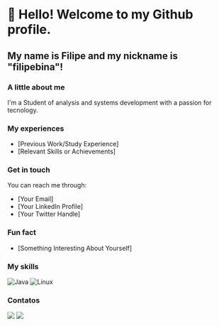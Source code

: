 # 👋 Hello! Welcome to my Github profile.
## My name is Filipe and my nickname is "filipebina"!

### A little about me

I'm a Student of analysis and systems development with a passion for tecnology.
### My experiences

* [Previous Work/Study Experience]
* [Relevant Skills or Achievements]

### Get in touch

You can reach me through:
* [Your Email]
* [Your LinkedIn Profile]
* [Your Twitter Handle]

### Fun fact

* [Something Interesting About Yourself]

### My skills

![Java](https://cdn.jsdelivr.net/gh/devicons/devicon/icons/java/java-original.svg)
![Linux](https://cdn.jsdelivr.net/gh/devicons/devicon/icons/linux/linux-original.svg)

### Contatos

<div>
<a href="https://www.youtube.com/[Your YouTube Channel]" target="_blank"><img loading="lazy" src="https://img.shields.io/badge/YouTube-FF0000?style=for-the-badge&logo=youtube&logoColor=white" target="_blank"></a>
<a href="https://instagram.com/[Your Instagram Handle]" target="_blank"><img loading="lazy" src="https://img.shields.io/badge/Instagram-E4405F?style=for-the-badge&logo=instagram&logoColor=white" target="_blank"></a>
</div>